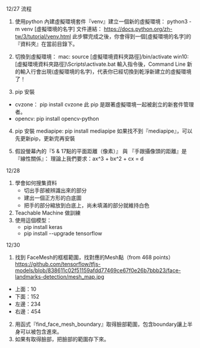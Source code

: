 12/27 流程

1. 使用python 內建虛擬環境套件『venv』建立一個新的虛擬環境： python3 -m venv [虛擬環境的名字]
    文件連結： https://docs.python.org/zh-tw/3/tutorial/venv.html
    此步驟完成之後，你會得到一個[虛擬環境的名字]的『資料夾』在當前目錄下。

2. 切換到虛擬環境： 
    mac: source [虛擬環境資料夾路徑]/bin/activate
    win10: [虛擬環境資料夾路徑]\Scripts\activate.bat
    輸入指令後，Command Line 新的輸入行會出現(虛擬環境的名字)，代表你已經切換到乾淨新建立的虛擬環境了！

3. pip 安裝 
- cvzone： pip install cvzone
     此 pip 是跟著虛擬環境一起被創立的新套件管理者。
- opencv: pip install opencv-python

4. pip 安裝 mediapipe: pip install mediapipe
    如果找不到『mediapipe』，可以先更新pip，更新完再安裝


5. 假設螢幕內的『5 & 17點的平面距離（像素）』 與 『手跟攝像頭的距離』是『線性關係』：
    理論上我們要求：ax^3 + bx^2 + cx = d


12/28

1. 學會如何搜集資料
    - 切出手部被辨識出來的部分
    - 建出一個正方形的白底圖
    - 把手的部分縮放到白底上，尚未填滿的部分就維持白色
2. Teachable Machine 做訓練
3. 使用這個模型：
    - pip install keras
    - pip install --upgrade tensorflow


12/30
1. 找到 FaceMesh的框框範圍，找對應的Mesh點（from 468 points）
https://github.com/tensorflow/tfjs-models/blob/838611c02f51159afdd77469ce67f0e26b7bbb23/face-landmarks-detection/mesh_map.jpg
- 上面：10
- 下面：152
- 左邊：234
- 右邊：454

2. 用函式『find_face_mesh_boundary』取得臉部範圍，包含boundary讓上半身可以被包含進來。
3. 如果有取得臉部，把臉部的範圍存下來。